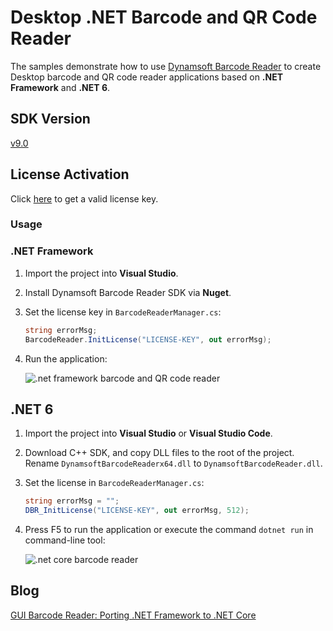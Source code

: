 # Desktop .NET Barcode and QR Code Reader
The samples demonstrate how to use [Dynamsoft Barcode Reader](https://www.dynamsoft.com/barcode-reader/sdk-desktop-server/) to create Desktop barcode and QR code reader applications based on **.NET Framework** and **.NET 6**.

## SDK Version
[v9.0](https://www.dynamsoft.com/barcode-reader/downloads//#desktop)

## License Activation
Click [here](https://www.dynamsoft.com/customer/license/trialLicense?product=dbr) to get a valid license key.

### Usage

### .NET Framework
1. Import the project into **Visual Studio**.
2. Install Dynamsoft Barcode Reader SDK via **Nuget**.
3. Set the license key in `BarcodeReaderManager.cs`:

    ```C#
    string errorMsg;
    BarcodeReader.InitLicense("LICENSE-KEY", out errorMsg);
    ```
4. Run the application:

    ![.net framework barcode and QR code reader](http://www.codepool.biz/wp-content/uploads/2019/11/net-framework-barcode-reader.png)

## .NET 6
1. Import the project into **Visual Studio** or **Visual Studio Code**.
2. Download C++ SDK, and copy DLL files to the root of the project. Rename `DynamsoftBarcodeReaderx64.dll` to `DynamsoftBarcodeReader.dll`.
3. Set the license in `BarcodeReaderManager.cs`:

    ```C#
    string errorMsg = "";
    DBR_InitLicense("LICENSE-KEY", out errorMsg, 512);
    ```

4. Press F5 to run the application or execute the command `dotnet run` in command-line tool:

    ![.net core barcode reader](http://www.codepool.biz/wp-content/uploads/2019/11/net-core-barcode-reader.png)


## Blog
[GUI Barcode Reader: Porting .NET Framework to .NET Core](https://www.codepool.biz/net-core-gui-barcode-reader.html)
